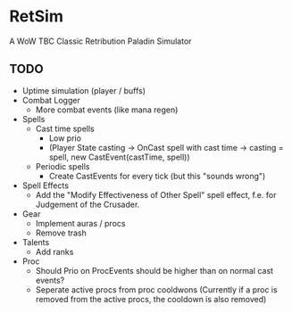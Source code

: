 # RetSim
A WoW TBC Classic Retribution Paladin Simulator
## TODO
* Uptime simulation (player / buffs)
* Combat Logger 
  * More combat events (like mana regen)
* Spells
  * Cast time spells
    * Low prio
    * (Player State casting -> OnCast spell with cast time -> casting = spell, new CastEvent(castTime, spell))
  * Periodic spells
    * Create CastEvents for every tick (but this "sounds wrong")    
* Spell Effects
  * Add the "Modify Effectiveness of Other Spell" spell effect, f.e. for Judgement of the Crusader.
* Gear 
  * Implement auras / procs
  * Remove trash
* Talents
  * Add ranks
* Proc
  * Should Prio on ProcEvents should be higher than on normal cast events?
  * Seperate active procs from proc cooldwons (Currently if a proc is removed from the active procs, the cooldown is also removed)
